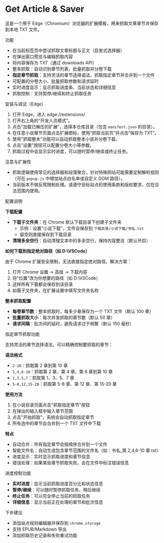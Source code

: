# Get Article & Saver

这是一个用于 Edge（Chromium）浏览器的扩展模板，用来抓取文章章节并保存到本地 TXT 文件。

功能

- 在当前标签页中尝试抓取文章标题与正文（启发式选择器）
- 在弹出窗口预览与编辑抓取内容
- 将内容保存为 TXT（通过 downloads API）
- 整本抓取：自动识别章节列表，批量抓取并分卷下载
- **指定章节抓取**：支持灵活的章节选择语法，抓取指定章节并合并到一个文件
- 可配置的分卷大小、批量抓取参数和请求延时
- 实时进度显示：显示抓取进度条、当前状态和详细信息
- 抓取控制：支持暂停/继续和终止抓取任务

安装与调试（Edge）

1. 打开 Edge，进入 edge://extensions/
2. 打开右上角的“开发人员模式”。
3. 点击“加载已解压的扩展”，选择本仓库目录（包含 `manifest.json` 的目录）。
4. 在任意小说章节页面点击扩展图标，使用“抓取当前页”并点击“保存为 TXT”。
5. 使用"抓取整本"功能可以自动抓取整本小说并分卷下载。
6. 点击"设置"按钮可以配置分卷大小等参数。
7. 抓取过程中会显示实时进度，可以随时暂停/继续或终止任务。

注意与扩展性

- 抓取逻辑使用常见的选择器和段落聚合，针对特殊网站可能需要定制解析规则（可在 `popup.js` 中增加站点白名单或自定义 DOM 路径）。
- 当前版本不做反爬限制处理。请遵守目标站点的使用条款和版权要求，仅在合法范围内使用。

配置说明

**下载配置**

- **下载子文件夹**：在 Chrome 默认下载目录下创建子文件夹
  - 示例：设置"小说下载"，文件会保存到 `下载目录/小说下载/书名.txt`
  - 留空则直接保存到下载目录
- **清理多余空行**：自动清理文本中的多余空行，保持内容整洁（默认开启）

**如何下载到指定绝对路径（如 D:\VSCode）**

由于 Chrome 扩展安全限制，无法直接指定绝对路径。解决方案：

1. 打开 Chrome 设置 → 高级 → 下载内容
2. 将"位置"改为你想要的路径（如 D:\VSCode）
3. 这样所有下载都会保存到该目录
4. 如需子文件夹，在扩展设置中填写文件夹名称

**整本抓取配置**

- **每卷章节数**：整本抓取时，每多少章保存为一个 TXT 文件（默认 100 章）
- **批量抓取大小**：每次并发抓取的章节数（默认 50 章）
- **请求间隔**：批次间的延时，避免请求过于频繁（默认 150 毫秒）

指定章节抓取功能

支持灵活的章节选择语法，可以精确控制要抓取的章节：

**语法格式**

- `2-10`：抓取第 2 章到第 10 章
- `2,4,6-10`：抓取第 2 章、第 4 章、第 6 章到第 10 章
- `1,3,5,7`：抓取第 1、3、5、7 章
- `5-8,12,15-20`：抓取第 5-8 章、第 12 章、第 15-20 章

**使用方法**

1. 在小说目录页面点击"抓取指定章节"按钮
2. 在弹出的输入框中输入章节范围
3. 点击"开始抓取"，系统会自动抓取指定章节
4. 所有选中的章节会合并到一个 TXT 文件中下载

**特点**

- 自动合并：所有指定章节会按顺序合并到一个文件
- 智能文件名：自动生成包含章节范围的文件名（如：书名\_第 2,4,6-10 章.txt）
- 进度显示：实时显示抓取进度和章节信息
- 错误处理：如果某些章节抓取失败，会在文件中标注错误信息

进度控制功能

- **实时进度**：显示当前抓取进度百分比和状态信息
- **暂停/继续**：可以随时暂停抓取任务，稍后继续
- **终止任务**：可以完全停止当前的抓取任务
- **详细信息**：显示当前正在处理的章节和批次信息

下步建议

- 添加站点规则编辑器并保存到 `chrome.storage`
- 支持 EPUB/Markdown 导出
- 添加抓取历史记录和失败重试功能
